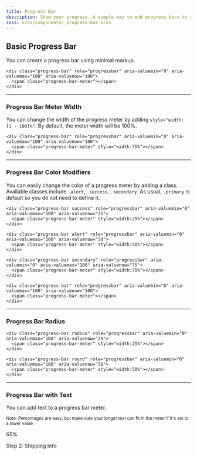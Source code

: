 ```yaml
---
title: Progress Bar
description: Show your progress. A simple way to add progress bars to your layouts. You only need two HTML elements to make them and they're easy to customize.
sass: scss/components/_progress-bar.scss
---
```


## Basic Progress Bar

You can create a progress bar using minimal markup.

```html_example
<div class="progress-bar" role="progressbar" aria-valuemin="0" aria-valuemax="100" aria-valuenow="100">
  <span class="progress-bar-meter"></span>
</div>
```

***

### Progress Bar Meter Width

You can change the width of the progress meter by adding `style="width: [1 - 100]%"`. By default, the meter width will be 100%.

```html_example
<div class="progress-bar" role="progressbar" aria-valuemin="0" aria-valuemax="100" aria-valuenow="100">
  <span class="progress-bar-meter" style="width:75%"></span>
</div>
```

***

### Progress Bar Color Modifiers

You can easily change the color of a progress meter by adding a class. Available classes include `.alert`, `.success`, `.secondary`. As usual, `.primary` is default so you do not need to define it.

```html_example
<div class="progress-bar success" role="progressbar" aria-valuemin="0" aria-valuemax="100" aria-valuenow="25">
  <span class="progress-bar-meter" style="width:25%"></span>
</div>

<div class="progress-bar alert" role="progressbar" aria-valuemin="0" aria-valuemax="100" aria-valuenow="50">
  <span class="progress-bar-meter" style="width:50%"></span>
</div>

<div class="progress-bar secondary" role="progressbar" aria-valuemin="0" aria-valuemax="100" aria-valuenow="75">
  <span class="progress-bar-meter" style="width:75%"></span>
</div>

<div class="progress-bar" role="progressbar" aria-valuemin="0" aria-valuemax="100" aria-valuenow="100">
  <span class="progress-bar-meter"></span>
</div>
```

***

### Progress Bar Radius

```html_example
<div class="progress-bar radius" role="progressbar" aria-valuemin="0" aria-valuemax="100" aria-valuenow="25">
  <span class="progress-bar-meter" style="width:25%"></span>
</div>

<div class="progress-bar round" role="progressbar" aria-valuemin="0" aria-valuemax="100" aria-valuenow="50">
  <span class="progress-bar-meter" style="width:50%"></span>
</div>

```

***

### Progress Bar with Text

You can add text to a progress bar meter. 

<small>Note: Percentages are easy, but make sure your longer text can fit in the meter if it's set to a lower value.</small>

<div class="progress-bar" role="progressbar" aria-valuenow="20" aria-valuemin="0" aria-valuetext="65 percent" aria-valuemax="100">
  <span class="progress-bar-meter" style="width:65%">
    <p class="progress-bar-text">65%</p>
  </span>
</div>

<div class="progress-bar" role="progressbar" aria-valuenow="20" aria-valuemin="0" aria-valuetext="Step 2: Shipping Info" aria-valuemax="100">
  <span class="progress-bar-meter" style="width:25%">
    <p class="progress-bar-text">Step 2: Shipping Info</p>
  </span>
</div>